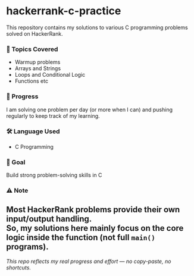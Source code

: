# hackerrank-c-practice

This repository contains my solutions to various C programming problems solved on HackerRank.

### 📌 Topics Covered
- Warmup problems
- Arrays and Strings
- Loops and Conditional Logic
- Functions etc

### 📆 Progress
I am solving one problem per day (or more when I can) and pushing regularly to keep track of my learning.

### 🛠️ Language Used
- C Programming

### 🧠 Goal
Build strong problem-solving skills in C 


### ⚠️ Note
Most HackerRank problems provide their own input/output handling.  
So, my solutions here mainly focus on the **core logic inside the function** (not full `main()` programs).
---

*This repo reflects my real progress and effort — no copy-paste, no shortcuts.*
